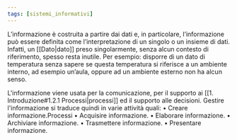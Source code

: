 ```yaml
---
tags: [sistemi_informativi]
---
```

L’informazione è costruita a partire dai dati e, in particolare, l’informazione può essere definita come l’interpretazione di un singolo o un insieme di dati. Infatti, un [[Dato|dato]] preso singolarmente, senza alcun contesto di riferimento, spesso resta inutile. 
Per esempio: disporre di un dato di temperatura senza sapere se questa temperatura si riferisce a un ambiente interno, ad esempio un’aula, oppure ad un ambiente esterno non ha alcun senso.

L'informazione viene usata per la comunicazione, per il supporto ai [[1. Introduzione#1.2.1 Processi|processi]] ed il supporto alle decisioni.
Gestire l'informazione si traduce quindi in varie attività quali:
	• Creare informazione.Processi
	• Acquisire informazione.
	• Elaborare informazione.
	• Archiviare informazione.
	• Trasmettere informazione.
	• Presentare informazione.

